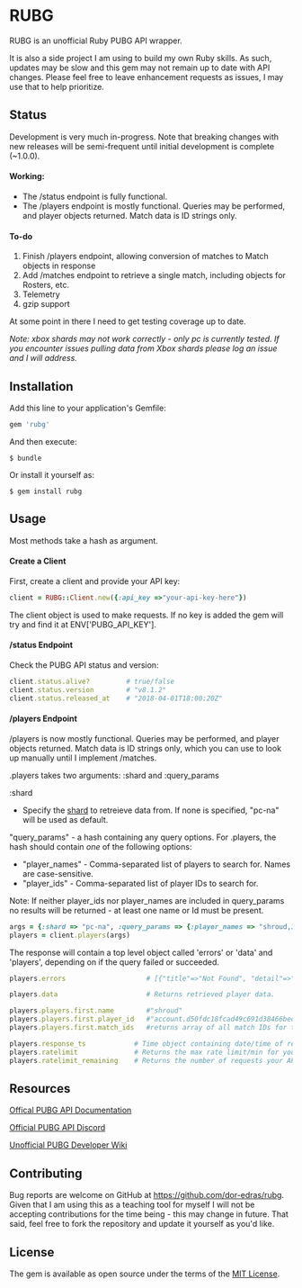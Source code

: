 # RUBG

RUBG is an unofficial Ruby PUBG API wrapper.

It is also a side project I am using to build my own Ruby skills. As such, updates may be slow and this gem may not remain up to date with API changes. Please feel free to leave enhancement requests as issues, I may use that to help prioritize. 

## Status

Development is very much in-progress. Note that breaking changes with new releases will be semi-frequent until initial development is complete (~1.0.0).

#### Working:
- The /status endpoint is fully functional.
- The /players endpoint is mostly functional. Queries may be performed, and player objects returned. Match data is ID strings only.

#### To-do
1. Finish /players endpoint, allowing conversion of matches to Match objects in response
2. Add /matches endpoint to retrieve a single match, including objects for Rosters, etc.
3. Telemetry
4. gzip support

At some point in there I need to get testing coverage up to date.

*Note: xbox shards may not work correctly - only pc is currently tested. If you encounter issues pulling data from Xbox shards please log an issue and I will address.*

## Installation

Add this line to your application's Gemfile:

```ruby
gem 'rubg'
```

And then execute:

    $ bundle

Or install it yourself as:

    $ gem install rubg

## Usage

Most methods take a hash as argument.

#### Create a Client
First, create a client and provide your API key:
```ruby
client = RUBG::Client.new({:api_key =>"your-api-key-here"})
```
    
The client object is used to make requests. If no key is added the gem will try and find it at ENV['PUBG_API_KEY'].

#### /status Endpoint

Check the PUBG API status and version:

```ruby
client.status.alive?         # true/false
client.status.version        # "v8.1.2"
client.status.released_at    # "2018-04-01T18:00:20Z"
```

#### /players Endpoint
/players is now mostly functional. Queries may be performed, and player objects returned. Match data is ID strings only, which you can use to look up manually until I implement /matches.

.players takes two arguments: :shard and :query_params 

:shard
- Specify the [shard](https://documentation.playbattlegrounds.com/en/making-requests.html#regions) to retreieve data from. If none is specified, "pc-na" will be used as default.

"query_params" - a hash containing any query options. For .players, the hash should contain *one* of the following options:
- "player_names" - Comma-separated list of players to search for. Names are case-sensitive.
- "player_ids" - Comma-separated list of player IDs to search for.

Note: If neither player_ids nor player_names are included in query_params no results will be returned - at least one name or Id must be present.

```ruby
args = {:shard => "pc-na", :query_params => {:player_names => "shroud,JoshOG,PlayerUnknown"}}
players = client.players(args)
```

The response will contain a top level object called 'errors' or 'data' and 'players', depending on if the query failed or succeeded.

```ruby
players.errors                    # [{"title"=>"Not Found", "detail"=>"No players found matching criteria"}]
```

```ruby
players.data                      # Returns retrieved player data.

players.players.first.name        #"shroud"
players.players.first.player_id   #"account.d50fdc18fcad49c691d38466bed6f8fd"
players.players.first.match_ids   #returns array of all match IDs for the player

players.response_ts            # Time object containing date/time of response
players.ratelimit              # Returns the max rate limit/min for your API key.
players.ratelimit_remaining    # Returns the number of requests your API key has remaining before hitting the ratelimit.

```

## Resources
[Offical PUBG API Documentation](https://documentation.playbattlegrounds.com/en/introduction.html)

[Official PUBG API Discord](https://discord.gg/FcsT7t3)

[Unofficial PUBG Developer Wiki](http://www.pubgwiki.org/Main_Page)


## Contributing

Bug reports are welcome on GitHub at https://github.com/dor-edras/rubg. Given that I am using this as a teaching tool for myself I will not be accepting contributions for the time being - this may change in future. That said, feel free to fork the repository and update it yourself as you'd like.

## License

The gem is available as open source under the terms of the [MIT License](https://opensource.org/licenses/MIT).

